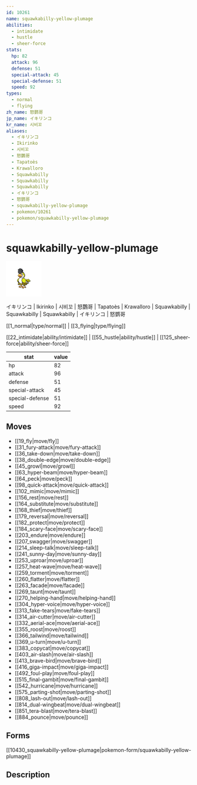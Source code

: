 ```yaml
---
id: 10261
name: squawkabilly-yellow-plumage
abilities:
  - intimidate
  - hustle
  - sheer-force
stats:
  hp: 82
  attack: 96
  defense: 51
  special-attack: 45
  special-defense: 51
  speed: 92
types:
  - normal
  - flying
zh_name: 怒鹦哥
jp_name: イキリンコ
kr_name: 시비꼬
aliases:
  - イキリンコ
  - Ikirinko
  - 시비꼬
  - 怒鸚哥
  - Tapatoès
  - Krawalloro
  - Squawkabilly
  - Squawkabilly
  - Squawkabilly
  - イキリンコ
  - 怒鹦哥
  - squawkabilly-yellow-plumage
  - pokemon/10261
  - pokemon/squawkabilly-yellow-plumage
---
```

# squawkabilly-yellow-plumage

![](https://raw.githubusercontent.com/PokeAPI/sprites/master/sprites/pokemon/10261.png)

イキリンコ | Ikirinko | 시비꼬 | 怒鸚哥 | Tapatoès | Krawalloro | Squawkabilly | Squawkabilly | Squawkabilly | イキリンコ | 怒鹦哥

[[1_normal|type/normal]] | [[3_flying|type/flying]]

[[22_intimidate|ability/intimidate]] | [[55_hustle|ability/hustle]] | [[125_sheer-force|ability/sheer-force]]

|stat|value|
|---|---|
|hp|82|
|attack|96|
|defense|51|
|special-attack|45|
|special-defense|51|
|speed|92|


## Moves

- [[19_fly|move/fly]]
- [[31_fury-attack|move/fury-attack]]
- [[36_take-down|move/take-down]]
- [[38_double-edge|move/double-edge]]
- [[45_growl|move/growl]]
- [[63_hyper-beam|move/hyper-beam]]
- [[64_peck|move/peck]]
- [[98_quick-attack|move/quick-attack]]
- [[102_mimic|move/mimic]]
- [[156_rest|move/rest]]
- [[164_substitute|move/substitute]]
- [[168_thief|move/thief]]
- [[179_reversal|move/reversal]]
- [[182_protect|move/protect]]
- [[184_scary-face|move/scary-face]]
- [[203_endure|move/endure]]
- [[207_swagger|move/swagger]]
- [[214_sleep-talk|move/sleep-talk]]
- [[241_sunny-day|move/sunny-day]]
- [[253_uproar|move/uproar]]
- [[257_heat-wave|move/heat-wave]]
- [[259_torment|move/torment]]
- [[260_flatter|move/flatter]]
- [[263_facade|move/facade]]
- [[269_taunt|move/taunt]]
- [[270_helping-hand|move/helping-hand]]
- [[304_hyper-voice|move/hyper-voice]]
- [[313_fake-tears|move/fake-tears]]
- [[314_air-cutter|move/air-cutter]]
- [[332_aerial-ace|move/aerial-ace]]
- [[355_roost|move/roost]]
- [[366_tailwind|move/tailwind]]
- [[369_u-turn|move/u-turn]]
- [[383_copycat|move/copycat]]
- [[403_air-slash|move/air-slash]]
- [[413_brave-bird|move/brave-bird]]
- [[416_giga-impact|move/giga-impact]]
- [[492_foul-play|move/foul-play]]
- [[515_final-gambit|move/final-gambit]]
- [[542_hurricane|move/hurricane]]
- [[575_parting-shot|move/parting-shot]]
- [[808_lash-out|move/lash-out]]
- [[814_dual-wingbeat|move/dual-wingbeat]]
- [[851_tera-blast|move/tera-blast]]
- [[884_pounce|move/pounce]]

## Forms



[[10430_squawkabilly-yellow-plumage|pokemon-form/squawkabilly-yellow-plumage]]

## Description



